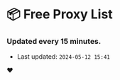# :package: Free Proxy List
### Updated every 15 minutes.

- Last updated: `2024-05-12 15:41`

:heart:
